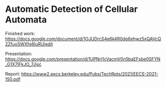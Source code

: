 # Automatic Detection of Cellular Automata

Finished work: https://docs.google.com/document/d/1OJUDrcS4e6k4R0dp6ehwz5xQAVcQ2ZfuoSWXfg6luRU/edit

Presentation: https://docs.google.com/presentation/d/1UPNrj1cVacmV0n5baEFsbe0SFYN_G1X7IFkJO_7Jisc

Report: https://www2.eecs.berkeley.edu/Pubs/TechRpts/2021/EECS-2021-150.pdf
